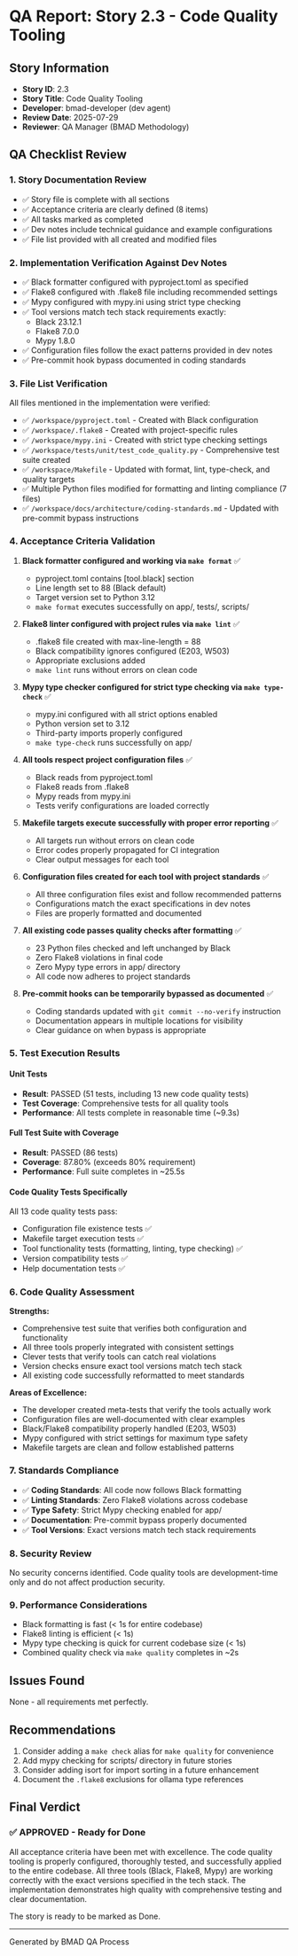 # QA Report: Story 2.3 - Code Quality Tooling

## Story Information
- **Story ID**: 2.3
- **Story Title**: Code Quality Tooling
- **Developer**: bmad-developer (dev agent)
- **Review Date**: 2025-07-29
- **Reviewer**: QA Manager (BMAD Methodology)

## QA Checklist Review

### 1. Story Documentation Review
- ✅ Story file is complete with all sections
- ✅ Acceptance criteria are clearly defined (8 items)
- ✅ All tasks marked as completed
- ✅ Dev notes include technical guidance and example configurations
- ✅ File list provided with all created and modified files

### 2. Implementation Verification Against Dev Notes
- ✅ Black formatter configured with pyproject.toml as specified
- ✅ Flake8 configured with .flake8 file including recommended settings
- ✅ Mypy configured with mypy.ini using strict type checking
- ✅ Tool versions match tech stack requirements exactly:
  - Black 23.12.1
  - Flake8 7.0.0
  - Mypy 1.8.0
- ✅ Configuration files follow the exact patterns provided in dev notes
- ✅ Pre-commit hook bypass documented in coding standards

### 3. File List Verification
All files mentioned in the implementation were verified:
- ✅ `/workspace/pyproject.toml` - Created with Black configuration
- ✅ `/workspace/.flake8` - Created with project-specific rules
- ✅ `/workspace/mypy.ini` - Created with strict type checking settings
- ✅ `/workspace/tests/unit/test_code_quality.py` - Comprehensive test suite created
- ✅ `/workspace/Makefile` - Updated with format, lint, type-check, and quality targets
- ✅ Multiple Python files modified for formatting and linting compliance (7 files)
- ✅ `/workspace/docs/architecture/coding-standards.md` - Updated with pre-commit bypass instructions

### 4. Acceptance Criteria Validation

1. **Black formatter configured and working via `make format`** ✅
   - pyproject.toml contains [tool.black] section
   - Line length set to 88 (Black default)
   - Target version set to Python 3.12
   - `make format` executes successfully on app/, tests/, scripts/

2. **Flake8 linter configured with project rules via `make lint`** ✅
   - .flake8 file created with max-line-length = 88
   - Black compatibility ignores configured (E203, W503)
   - Appropriate exclusions added
   - `make lint` runs without errors on clean code

3. **Mypy type checker configured for strict type checking via `make type-check`** ✅
   - mypy.ini configured with all strict options enabled
   - Python version set to 3.12
   - Third-party imports properly configured
   - `make type-check` runs successfully on app/

4. **All tools respect project configuration files** ✅
   - Black reads from pyproject.toml
   - Flake8 reads from .flake8
   - Mypy reads from mypy.ini
   - Tests verify configurations are loaded correctly

5. **Makefile targets execute successfully with proper error reporting** ✅
   - All targets run without errors on clean code
   - Error codes properly propagated for CI integration
   - Clear output messages for each tool

6. **Configuration files created for each tool with project standards** ✅
   - All three configuration files exist and follow recommended patterns
   - Configurations match the exact specifications in dev notes
   - Files are properly formatted and documented

7. **All existing code passes quality checks after formatting** ✅
   - 23 Python files checked and left unchanged by Black
   - Zero Flake8 violations in final code
   - Zero Mypy type errors in app/ directory
   - All code now adheres to project standards

8. **Pre-commit hooks can be temporarily bypassed as documented** ✅
   - Coding standards updated with `git commit --no-verify` instruction
   - Documentation appears in multiple locations for visibility
   - Clear guidance on when bypass is appropriate

### 5. Test Execution Results

#### Unit Tests
- **Result**: PASSED (51 tests, including 13 new code quality tests)
- **Test Coverage**: Comprehensive tests for all quality tools
- **Performance**: All tests complete in reasonable time (~9.3s)

#### Full Test Suite with Coverage
- **Result**: PASSED (86 tests)
- **Coverage**: 87.80% (exceeds 80% requirement)
- **Performance**: Full suite completes in ~25.5s

#### Code Quality Tests Specifically
All 13 code quality tests pass:
- Configuration file existence tests ✅
- Makefile target execution tests ✅
- Tool functionality tests (formatting, linting, type checking) ✅
- Version compatibility tests ✅
- Help documentation tests ✅

### 6. Code Quality Assessment

**Strengths:**
- Comprehensive test suite that verifies both configuration and functionality
- All three tools properly integrated with consistent settings
- Clever tests that verify tools can catch real violations
- Version checks ensure exact tool versions match tech stack
- All existing code successfully reformatted to meet standards

**Areas of Excellence:**
- The developer created meta-tests that verify the tools actually work
- Configuration files are well-documented with clear examples
- Black/Flake8 compatibility properly handled (E203, W503)
- Mypy configured with strict settings for maximum type safety
- Makefile targets are clean and follow established patterns

### 7. Standards Compliance

- ✅ **Coding Standards**: All code now follows Black formatting
- ✅ **Linting Standards**: Zero Flake8 violations across codebase
- ✅ **Type Safety**: Strict Mypy checking enabled for app/
- ✅ **Documentation**: Pre-commit bypass properly documented
- ✅ **Tool Versions**: Exact versions match tech stack requirements

### 8. Security Review
No security concerns identified. Code quality tools are development-time only and do not affect production security.

### 9. Performance Considerations
- Black formatting is fast (< 1s for entire codebase)
- Flake8 linting is efficient (< 1s)
- Mypy type checking is quick for current codebase size (< 1s)
- Combined quality check via `make quality` completes in ~2s

## Issues Found
None - all requirements met perfectly.

## Recommendations
1. Consider adding a `make check` alias for `make quality` for convenience
2. Add mypy checking for scripts/ directory in future stories
3. Consider adding isort for import sorting in a future enhancement
4. Document the `.flake8` exclusions for ollama type references

## Final Verdict

### ✅ APPROVED - Ready for Done

All acceptance criteria have been met with excellence. The code quality tooling is properly configured, thoroughly tested, and successfully applied to the entire codebase. All three tools (Black, Flake8, Mypy) are working correctly with the exact versions specified in the tech stack. The implementation demonstrates high quality with comprehensive testing and clear documentation.

The story is ready to be marked as Done.

---
Generated by BMAD QA Process